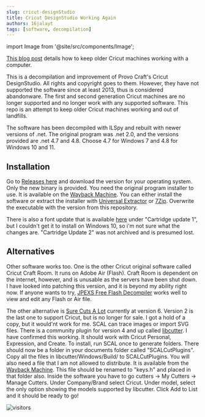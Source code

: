 ```yaml
---
slug: cricut-designStudio
title: Cricut DesignStudio Working Again
authors: 16jalayt
tags: [software, decompilation]
---
```

import Image from  '@site/src/components/Image';

[This blog post](https://github.com/16jalayt/Grasshopper-DesignStudio) details how to keep older Cricut machines working with a computer.

This is a decompilation and improvement of Provo Craft's Cricut DesignStudio. All rights and copyright goes to them. However, they have not supported the software since at least 2013, thus is considered abandonware. The first and second generation Cricut machines are no longer supported and no longer work with any supported software. This repo is an attempt to keep older Cricut machines working and out of landfills.

The software has been decompiled with ILSpy and rebuilt with newer versions of .net. The original program was .net 2.0, and the versions provided are .net 4.7 and 4.8. Choose 4.7 for Windows 7 and 4.8 for Windows 10 and 11.

## Installation

Go to [Releases here](https://github.com/16jalayt/Grasshopper-DesignStudio/releases/latest) and download the version for your operating system. Only the new binary is provided. You need the original program installer to use. It is available on the [Wayback Machine](https://web.archive.org/web/20130510081648/http://mirror.cricut.com/cds/fontpack/CDS_10404220.exe).
You can either install the software or extract the installer with [Universal Extractor](https://github.com/Bioruebe/UniExtract2) or [7Zip](https://www.7-zip.org/download.html).
Overwrite the executable with the version from this repository.

There is also a font update that is available [here](https://web.archive.org/web/20130915110352/http://www.cricut.com/home/support/CDS) under "Cartridge update 1", but I couldn't get it to install on Windows 10, so i'm not sure what the changes are. "Cartridge Update 2" was not archived and is presumed lost.

## Alternatives

Other software works too. One is the other Cricut original software called Cricut Craft Room. It runs on Adobe Air (Flash). Craft Room is dependent on the internet, however, and is unusable as the servers have been shut down. I have looked into patching this version, and it is beyond my ability right now. If anyone wants to try, [JPEXS Free Flash Decompiler](https://github.com/jindrapetrik/jpexs-decompiler) works well to view and edit any Flash or Air file.

The other alternative is [Sure Cuts A Lot](https://surecutsalot.com/software/software_scal.php) currently at version 6. Version 2 is the last one to support Cricut, but is no longer for sale. I got a hold of a copy, but it would'nt work for me. SCAL can trace images or import SVG files. There is a community plugin for version 4 and up called [libcutter](https://github.com/DThunder1000/libcutter). I have confirmed this working. It should work with Cricut Personal, Expression, and Create.
To install, run SCAL once to generate folders. There should now be a folder in your documents folder called "SCALCutPlugins". Copy all the files in libcutter/Windows/Build/ to SCALCutPlugins. You will also need a file that I am not allowed to distribute. It is available from the [Wayback Machine](http://web.archive.org/web/20130727005222/http://www.built-to-spec.com/files/keys.txt). This file should be renamed to "keys.h" and placed in that folder also. Inside the software you have to go cutters -> My Cutters -> Manage Cutters. Under Company/Brand select Cricut. Under model, select the only option showing the models supported by libcutter. Click Add to List and it should be ready to go!

![visitors](https://visitor-badge.laobi.icu/badge?page_id=16jalayt.cricut-designStudio)